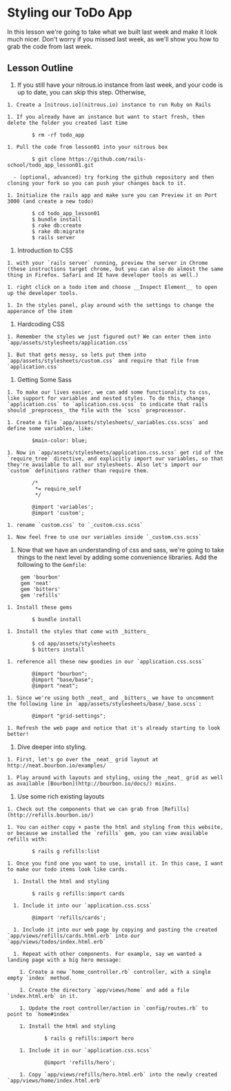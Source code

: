 # Styling our ToDo App

In this lesson we're going to take what we built last week and make it look much nicer. Don't worry if you missed last week, as we'll show you how to grab the code from last week.

## Lesson Outline

  1. If you still have your nitrous.io instance from last week, and your code is up to date, you can skip this step. Otherwise,

    1. Create a [nitrous.io](nitrous.io) instance to run Ruby on Rails

    1. If you already have an instance but want to start fresh, then delete the folder you created last time

            $ rm -rf todo_app

    1. Pull the code from lesson01 into your nitrous box

            $ git clone https://github.com/rails-school/todo_app_lesson01.git

      - (optional, advanced) try forking the github repository and then cloning your fork so you can push your changes back to it.

    1. Initialize the rails app and make sure you can Preview it on Port 3000 (and create a new todo)

            $ cd todo_app_lesson01
            $ bundle install
            $ rake db:create
            $ rake db:migrate
            $ rails server

  1. Introduction to CSS

    1. with your `rails server` running, preview the server in Chrome (these instructions target chrome, but you can also do almost the same thing in Firefox. Safari and IE have developer tools as well.)

    1. right click on a todo item and choose __Inspect Element__ to open up the developer tools.

    1. In the styles panel, play around with the settings to change the apperance of the item

  1. Hardcoding CSS

    1. Remember the styles we just figured out? We can enter them into `app/assets/stylesheets/application.css`

    1. But that gets messy, so lets put them into `app/assets/stylesheets/custom.css` and require that file from `application.css`

  1. Getting Some Sass

    1. To make our lives easier, we can add some functionality to css, like support for variables and nested styles. To do this, change `application.css` to `aplication.css.scss` to indicate that rails should _preprocess_ the file with the `scss` preprocessor.

    1. Create a file `app/assets/stylesheets/_variables.css.scss` and define some variables, like:

            $main-color: blue;

    1. Now in `app/assets/stylesheets/application.css.scss` get rid of the `require_tree` directive, and explicitly import our variables, so that they're available to all our stylesheets. Also let's import our `custom` definitions rather than require them.

            /*
             *= require_self
             */

            @import 'variables';
            @import 'custom';

    1. rename `custom.css` to `_custom.css.scss`

    1. Now feel free to use our variables inside `_custom.css.scss`

  1. Now that we have an understanding of css and sass, we're going to take things to the next level by adding some convenience libraries. Add the following to the `Gemfile`:

          gem 'bourbon'
          gem 'neat'
          gem 'bitters'
          gem 'refills'

    1. Install these gems

            $ bundle install

    1. Install the styles that come with _bitters_

            $ cd app/assets/stylesheets
            $ bitters install

    1. reference all these new goodies in our `application.css.scss`

            @import "bourbon";
            @import "base/base";
            @import "neat";

    1. Since we're using both _neat_ and _bitters_ we have to uncomment the following line in `app/assets/stylesheets/base/_base.scss`:

            @import "grid-settings";

    1. Refresh the web page and notice that it's already starting to look better!

  1. Dive deeper into styling. 

    1. First, let's go over the _neat_ grid layout at http://neat.bourbon.io/examples/

    1. Play around with layouts and styling, using the _neat_ grid as well as available [Bourbon](http://bourbon.io/docs/) mixins.

  1. Use some rich existing layouts

    1. Check out the components that we can grab from [Refills](http://refills.bourbon.io/)

    1. You can either copy + paste the html and styling from this website, or because we installed the `refills` gem, you can view available refills with:

            $ rails g refills:list

    1. Once you find one you want to use, install it. In this case, I want to make our todo items look like cards.

      1. Install the html and styling

            $ rails g refills:import cards

      1. Include it into our `application.css.scss`

            @import 'refills/cards';

      1. Include it into our web page by copying and pasting the created `app/views/refills/cards.html.erb` into our `app/views/todos/index.html.erb`

      1. Repeat with other components. For example, say we wanted a landing page with a big hero message:

        1. Create a new `home_controller.rb` controller, with a single empty `index` method.

        1. Create the directory `app/views/home` and add a file `index.html.erb` in it.

        1. Update the root controller/action in `config/routes.rb` to point to `home#index`

        1. Install the html and styling

                $ rails g refills:import hero

        1. Include it in our `application.css.scss`

                @import 'refills/hero';

        1. Copy `app/views/refills/hero.html.erb` into the newly created `app/views/home/index.html.erb`
